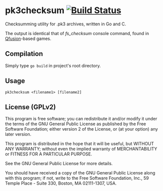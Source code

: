 pk3checksum [![Build Status](https://travis-ci.org/Qfusion/pk3checksum.svg?branch=master)](https://travis-ci.org/Qfusion/pk3checksum)
=======

Checksumming utility for .pk3 archives, written in Go and C.

The output is identical that of *fs_checksum* console command, found in <a href="http://www.qfusion.net">Qfusion</a>-based games.

## Compilation

Simply type `go build` in project's root directory.

## Usage

`pk3checksum <filename1> [filename2]`

## License (GPLv2)

This program is free software; you can redistribute it and/or
modify it under the terms of the GNU General Public License
as published by the Free Software Foundation; either version 2
of the License, or (at your option) any later version.

This program is distributed in the hope that it will be useful,
but WITHOUT ANY WARRANTY; without even the implied warranty of
MERCHANTABILITY or FITNESS FOR A PARTICULAR PURPOSE.

See the GNU General Public License for more details.

You should have received a copy of the GNU General Public License
along with this program; if not, write to the Free Software
Foundation, Inc., 59 Temple Place - Suite 330, Boston, MA  02111-1307, USA.

